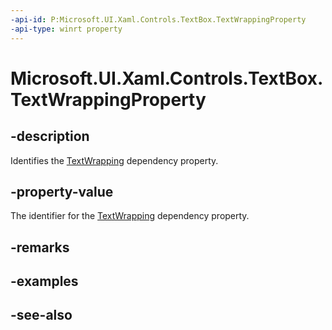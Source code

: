 ```yaml
---
-api-id: P:Microsoft.UI.Xaml.Controls.TextBox.TextWrappingProperty
-api-type: winrt property
---
```


<!-- Property syntax
public Windows.UI.Xaml.DependencyProperty TextWrappingProperty { get; }
-->

# Microsoft.UI.Xaml.Controls.TextBox.TextWrappingProperty

## -description
Identifies the [TextWrapping](textbox_textwrapping.md) dependency property.

## -property-value
The identifier for the [TextWrapping](textbox_textwrapping.md) dependency property.

## -remarks

## -examples

## -see-also

